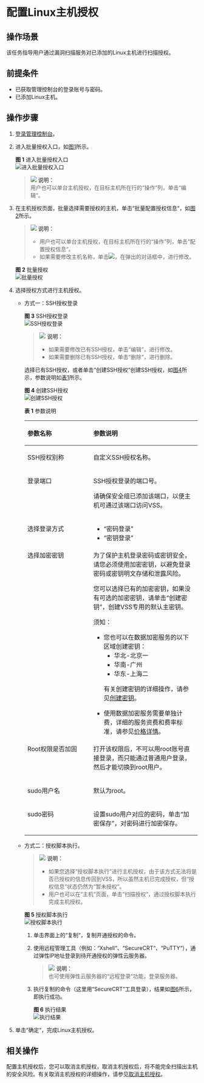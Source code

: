 # 配置Linux主机授权<a name="vss_01_0072"></a>

## 操作场景<a name="section12982110131912"></a>

该任务指导用户通过漏洞扫描服务对已添加的Linux主机进行扫描授权。

## 前提条件<a name="section1476173172214"></a>

-   已获取管理控制台的登录账号与密码。
-   已添加Linux主机。

## 操作步骤<a name="section038111403433"></a>

1.  [登录管理控制台](https://console.huaweicloud.com/)。
2.  进入批量授权入口，如[图1](#fig1441123313521)所示。

    **图 1**  进入批量授权入口<a name="fig1441123313521"></a>  
    ![](figures/进入批量授权入口.png "进入批量授权入口")

    >![](public_sys-resources/icon-note.gif) **说明：**   
    >用户也可以单台主机授权，在目标主机所在行的“操作“列，单击“编辑“。  

3.  在主机授权页面，批量选择需要授权的主机，单击“批量配置授权信息“，如[图2](#fig37091438195719)所示。

    >![](public_sys-resources/icon-note.gif) **说明：**   
    >-   用户也可以单台主机授权，在目标主机所在行的“操作“列，单击“配置授权信息“。  
    >-   如果需要修改主机名称，单击![](figures/icon-edit.png)，在弹出的对话框中，进行修改。  

    **图 2**  批量授权<a name="fig37091438195719"></a>  
    ![](figures/批量授权.png "批量授权")

4.  选择授权方式进行主机授权。
    -   方式一：SSH授权登录

        **图 3**  SSH授权登录<a name="fig24694146195"></a>  
        ![](figures/SSH授权登录.png "SSH授权登录")

        >![](public_sys-resources/icon-note.gif) **说明：**   
        >-   如果需要修改已有SSH授权，单击“编辑“，进行修改。  
        >-   如果需要删除已有SSH授权，单击“删除“，进行删除。  

        选择已有SSH授权，或者单击“创建SSH授权“创建SSH授权，如[图4](#fig19477214111918)所示，参数说明如[表1](#table1448281421911)所示。

        **图 4**  创建SSH授权<a name="fig19477214111918"></a>  
        ![](figures/创建SSH授权.png "创建SSH授权")

        **表 1**  参数说明

        <a name="table1448281421911"></a>
        <table><thead align="left"><tr id="row6478214131913"><th class="cellrowborder" valign="top" width="38.07%" id="mcps1.2.3.1.1"><p id="p184781147195"><a name="p184781147195"></a><a name="p184781147195"></a>参数名称</p>
        </th>
        <th class="cellrowborder" valign="top" width="61.92999999999999%" id="mcps1.2.3.1.2"><p id="p147851411916"><a name="p147851411916"></a><a name="p147851411916"></a>参数说明</p>
        </th>
        </tr>
        </thead>
        <tbody><tr id="row14793148194"><td class="cellrowborder" valign="top" width="38.07%" headers="mcps1.2.3.1.1 "><p id="p34791614161911"><a name="p34791614161911"></a><a name="p34791614161911"></a>SSH授权别称</p>
        </td>
        <td class="cellrowborder" valign="top" width="61.92999999999999%" headers="mcps1.2.3.1.2 "><p id="p1747971441910"><a name="p1747971441910"></a><a name="p1747971441910"></a>自定义SSH授权名称。</p>
        </td>
        </tr>
        <tr id="row44799142191"><td class="cellrowborder" valign="top" width="38.07%" headers="mcps1.2.3.1.1 "><p id="p13479111431913"><a name="p13479111431913"></a><a name="p13479111431913"></a>登录端口</p>
        </td>
        <td class="cellrowborder" valign="top" width="61.92999999999999%" headers="mcps1.2.3.1.2 "><p id="p14878244164012"><a name="p14878244164012"></a><a name="p14878244164012"></a>SSH授权登录的端口号。</p>
        <p id="p147971413192"><a name="p147971413192"></a><a name="p147971413192"></a>请确保安全组已添加该端口，以便主机可通过该端口访问VSS。</p>
        </td>
        </tr>
        <tr id="row144819141191"><td class="cellrowborder" valign="top" width="38.07%" headers="mcps1.2.3.1.1 "><p id="p347911413194"><a name="p347911413194"></a><a name="p347911413194"></a>选择登录方式</p>
        </td>
        <td class="cellrowborder" valign="top" width="61.92999999999999%" headers="mcps1.2.3.1.2 "><a name="ul6480181481912"></a><a name="ul6480181481912"></a><ul id="ul6480181481912"><li><span class="parmvalue" id="parmvalue54801414191913"><a name="parmvalue54801414191913"></a><a name="parmvalue54801414191913"></a>“密码登录”</span></li><li><span class="parmvalue" id="parmvalue1548001451911"><a name="parmvalue1548001451911"></a><a name="parmvalue1548001451911"></a>“密钥登录”</span></li></ul>
        </td>
        </tr>
        <tr id="row174811414131910"><td class="cellrowborder" valign="top" width="38.07%" headers="mcps1.2.3.1.1 "><p id="p1248191401910"><a name="p1248191401910"></a><a name="p1248191401910"></a>选择加密密钥</p>
        </td>
        <td class="cellrowborder" valign="top" width="61.92999999999999%" headers="mcps1.2.3.1.2 "><p id="p6310449102613"><a name="p6310449102613"></a><a name="p6310449102613"></a>为了保护主机登录密码或密钥安全，请您必须使用加密密钥，以避免登录密码或密钥明文存储和泄露风险。</p>
        <p id="p0481214191913"><a name="p0481214191913"></a><a name="p0481214191913"></a>您可以选择已有的加密密钥，如果没有可选的加密密钥，请单击<span class="parmvalue" id="parmvalue4481414131918"><a name="parmvalue4481414131918"></a><a name="parmvalue4481414131918"></a>“创建密钥”</span>，创建VSS专用的默认主密钥。</p>
        <div class="notice" id="note94368616182"><a name="note94368616182"></a><a name="note94368616182"></a><span class="noticetitle"> 须知： </span><div class="noticebody"><a name="ul1392417162514"></a><a name="ul1392417162514"></a><ul id="ul1392417162514"><li>您也可以在数据加密服务的以下区域创建密钥：<a name="ul9281916165614"></a><a name="ul9281916165614"></a><ul id="ul9281916165614"><li>华北-北京一</li><li>华南-广州</li><li>华东-上海二</li></ul>
        <p id="p144420487251"><a name="p144420487251"></a><a name="p144420487251"></a>有关创建密钥的详细操作，请参见<a href="https://support.huaweicloud.com/usermanual-dew/dew_01_0178.html" target="_blank" rel="noopener noreferrer">创建密钥</a>。</p>
        </li><li>使用数据加密服务需要单独计费，详细的服务资费和费率标准，请参见<a href="https://www.huaweicloud.com/pricing.html#/dew" target="_blank" rel="noopener noreferrer">价格详情</a>。</li></ul>
        </div></div>
        </td>
        </tr>
        <tr id="row1548161491918"><td class="cellrowborder" valign="top" width="38.07%" headers="mcps1.2.3.1.1 "><p id="p34811214141919"><a name="p34811214141919"></a><a name="p34811214141919"></a>Root权限是否加固</p>
        </td>
        <td class="cellrowborder" valign="top" width="61.92999999999999%" headers="mcps1.2.3.1.2 "><p id="p114811514141910"><a name="p114811514141910"></a><a name="p114811514141910"></a>打开该权限后，不可以用root账号直接登录，而只能通过普通用户登录，然后才能切换到root用户。</p>
        </td>
        </tr>
        <tr id="row9481214121910"><td class="cellrowborder" valign="top" width="38.07%" headers="mcps1.2.3.1.1 "><p id="p148117142197"><a name="p148117142197"></a><a name="p148117142197"></a>sudo用户名</p>
        </td>
        <td class="cellrowborder" valign="top" width="61.92999999999999%" headers="mcps1.2.3.1.2 "><p id="p0481191441916"><a name="p0481191441916"></a><a name="p0481191441916"></a>默认为root。</p>
        </td>
        </tr>
        <tr id="row148281481916"><td class="cellrowborder" valign="top" width="38.07%" headers="mcps1.2.3.1.1 "><p id="p174824143190"><a name="p174824143190"></a><a name="p174824143190"></a>sudo密码</p>
        </td>
        <td class="cellrowborder" valign="top" width="61.92999999999999%" headers="mcps1.2.3.1.2 "><p id="p1148261416194"><a name="p1148261416194"></a><a name="p1148261416194"></a>设置sudo用户对应的密码，单击<span class="uicontrol" id="uicontrol048281411190"><a name="uicontrol048281411190"></a><a name="uicontrol048281411190"></a>“加密保存”</span>，对密码进行加密保存。</p>
        </td>
        </tr>
        </tbody>
        </table>

    -   方式二：授权脚本执行。

        >![](public_sys-resources/icon-note.gif) **说明：**   
        >-   如果您选择“授权脚本执行“进行主机授权，由于该方式无法将是否已授权的信息传回到VSS，所以虽然主机已完成授权，但“授权信息“状态仍然为“暂未授权“。  
        >-   用户也可以在“主机“页面，单击“扫描授权“，通过授权脚本执行完成主机授权。  

        **图 5**  授权脚本执行<a name="fig17484131491910"></a>  
        ![](figures/授权脚本执行.png "授权脚本执行")

        1.  单击界面上的“复制“，复制开通授权的命令。
        2.  使用远程管理工具（例如：“Xshell“、“SecureCRT“、“PuTTY“），通过弹性IP地址登录到待开通授权的弹性云服务器。

            >![](public_sys-resources/icon-note.gif) **说明：**   
            >也可使用弹性云服务器的“远程登录“功能，登录服务器。  

        3.  执行复制的命令（这里用“SecureCRT“工具登录），结果如[图6](#fig13487814121911)所示，即执行成功。

            **图 6**  执行结果<a name="fig13487814121911"></a>  
            ![](figures/执行结果.png "执行结果")


5.  单击“确定“，完成Linux主机授权。

## 相关操作<a name="section18590144455814"></a>

配置主机授权后，您可以取消主机授权，取消主机授权后，将不能完全扫描出主机的安全风险。有关取消主机授权的详细操作，请参见[取消主机授权](取消主机授权.md)。

